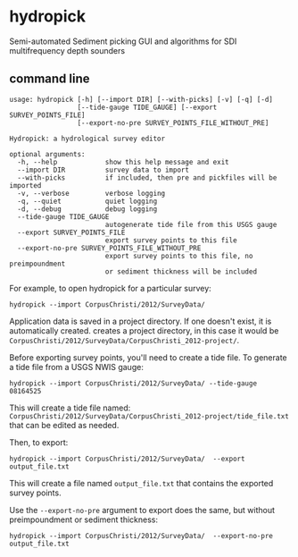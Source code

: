 hydropick
=========

Semi-automated Sediment picking GUI and algorithms for SDI multifrequency depth sounders


command line
------------

```
usage: hydropick [-h] [--import DIR] [--with-picks] [-v] [-q] [-d]
                 [--tide-gauge TIDE_GAUGE] [--export SURVEY_POINTS_FILE]
                 [--export-no-pre SURVEY_POINTS_FILE_WITHOUT_PRE]

Hydropick: a hydrological survey editor

optional arguments:
  -h, --help            show this help message and exit
  --import DIR          survey data to import
  --with-picks          if included, then pre and pickfiles will be imported
  -v, --verbose         verbose logging
  -q, --quiet           quiet logging
  -d, --debug           debug logging
  --tide-gauge TIDE_GAUGE
                        autogenerate tide file from this USGS gauge
  --export SURVEY_POINTS_FILE
                        export survey points to this file
  --export-no-pre SURVEY_POINTS_FILE_WITHOUT_PRE
                        export survey points to this file, no preimpoundment
                        or sediment thickness will be included
```


For example, to open hydropick for a particular survey:

    hydropick --import CorpusChristi/2012/SurveyData/

Application data is saved in a project directory. If one doesn't exist, it is automatically created. creates a project directory, in this case it would be `CorpusChristi/2012/SurveyData/CorpusChristi_2012-project/`.


Before exporting survey points, you'll need to create a tide file. To generate a tide file from a USGS NWIS gauge:

    hydropick --import CorpusChristi/2012/SurveyData/ --tide-gauge 08164525

This will create a tide file named: `CorpusChristi/2012/SurveyData/CorpusChristi_2012-project/tide_file.txt` that can be edited as needed.

Then, to export:

    hydropick --import CorpusChristi/2012/SurveyData/  --export output_file.txt

This will create a file named `output_file.txt` that contains the exported survey points.


Use the `--export-no-pre` argument to export does the same, but without
preimpoundment or sediment thickness:

    hydropick --import CorpusChristi/2012/SurveyData/  --export-no-pre output_file.txt
